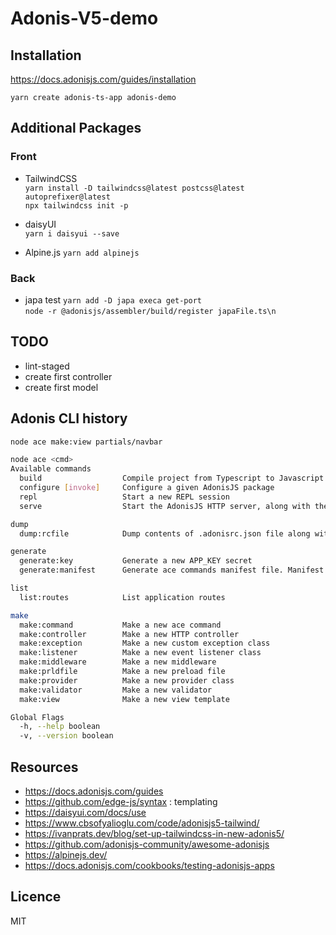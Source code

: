 # Adonis-V5-demo

## Installation

<https://docs.adonisjs.com/guides/installation>

`yarn create adonis-ts-app adonis-demo`

## Additional Packages

### Front

- TailwindCSS  
  `yarn install -D tailwindcss@latest postcss@latest autoprefixer@latest`  
  `npx tailwindcss init -p`  

- daisyUI  
  `yarn i daisyui --save`  

- Alpine.js
  `yarn add alpinejs`

### Back

- japa test
  `yarn add -D japa execa get-port`  
  `node -r @adonisjs/assembler/build/register japaFile.ts\n`
  
## TODO

- lint-staged
- create first controller
- create first model
  
## Adonis CLI history

```bash
node ace make:view partials/navbar
```

```sh
node ace <cmd>
Available commands
  build                  Compile project from Typescript to Javascript. Also compiles the frontend assets if using webpack encore
  configure [invoke]     Configure a given AdonisJS package
  repl                   Start a new REPL session
  serve                  Start the AdonisJS HTTP server, along with the file watcher. Also starts the webpack dev server when webpack encore is installed

dump
  dump:rcfile            Dump contents of .adonisrc.json file along with defaults

generate
  generate:key           Generate a new APP_KEY secret
  generate:manifest      Generate ace commands manifest file. Manifest file speeds up commands lookup

list
  list:routes            List application routes

make
  make:command           Make a new ace command
  make:controller        Make a new HTTP controller
  make:exception         Make a new custom exception class
  make:listener          Make a new event listener class
  make:middleware        Make a new middleware
  make:prldfile          Make a new preload file
  make:provider          Make a new provider class
  make:validator         Make a new validator
  make:view              Make a new view template

Global Flags
  -h, --help boolean
  -v, --version boolean
```

## Resources

- <https://docs.adonisjs.com/guides>
- <https://github.com/edge-js/syntax> : templating
- <https://daisyui.com/docs/use>
- <https://www.cbsofyalioglu.com/code/adonisjs5-tailwind/>
- <https://ivanprats.dev/blog/set-up-tailwindcss-in-new-adonis5/>
- <https://github.com/adonisjs-community/awesome-adonisjs>
- <https://alpinejs.dev/>
- <https://docs.adonisjs.com/cookbooks/testing-adonisjs-apps>
## Licence

MIT
